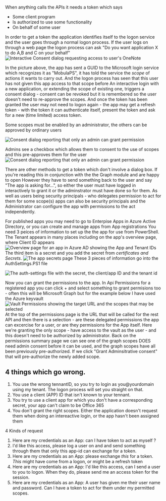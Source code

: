 When anything calls the APIs it needs a token which says
-   Some client program
-   Is authorized to use some functionality
-   On behalf of some user

In order to get a token the application identifies itself to the logon service and the user goes through a normal logon process. If the user logs on through a web page the logon process can ask
"Do you want application X to do A,B and C on your behalf"
![Interactive Consent dialog requesting access to user's OneNote](InteractiveConsent.png)

In the picture above, the app has sent a GUID to the Microsoft login service which recognizes it as "MobulaPS", it has told the service the *scope* of actions it wants to carry out. And the logon process has seen that this user has not given this app access to that scope before An interactive login with a new application, or extending the scope of existing one, triggers a consent dialog - consent can be revoked but it is remembered so the user doesn't need to re-approve the scopes. And once the token has been granted the user may not need to logon again - the app may get a refresh token - with the token it can authenticate itself, present the token and ask for a new (time limited) access token.

Some scopes must be enabled by an administrator, the others can be approved by ordinary users

![Consent dialog reporting that only an admin can grant permission](AAD-Admin-Consent-Needed.png)

Admins see a checkbox which allows them to consent to the use of scopes and this pre-approves them for the user
![Consent dialog reporting that only an admin can grant permission](AAD-Admin-Consent-At-Logon.png)

There are other methods to get a token which don't involve a dialog box. If you're reading this in conjunction with the the Graph module and are happy to open
However they have to send something back to the user and say "The app is asking for...", so either the user must have logged in interactively to grant it or the adminstrator must have done so for them. As well as users being security principals - who delegates permission to act for them for some scope(s) apps can also be security principals and the Administrator can configure the app with permissions to the act independently.

For published apps you may need to go to Enterpise Apps in Azure Active Directory, or you can create and manage apps from App registrations
You need 3 peices of information to set up the the app for use from PowerShell. The Tenant appears in many places including on the app's overview page, where Client ID appears
![Overview page for an app in Azure AD showing the App and Tenant IDs](AAD-AppOverview.png)
The third item is a secret and you add the secret from _certificates and Secrets_.
![The app secrets page](AAD-AppSecrets.png)
These 3 pieces of information go into the AuthSettings.PS1 file

![The auth-settings file with the secret, the client/app ID and the tenant id](AuthSettings.png)

Now you can grant the permissions to the app.
In Api Permissions for a registered app you can click + and select something to grant permisions too - often this will be Microsoft Graph but for the example below I have used the Azure keyvault
![Vault Permissions showing the target URL and the scopes that may be selected](VaultPerms.png)
At the top of the permissions page is the URL that will be called for the rest API and then there is a selection - are these delegated permissions the app can excercise for a user, or are they permissions for the App itself. Here we're granting the only scope - have access to the vault as the user - and this doesn't need to be authorized by administrator. Back on the permissions summary page we can see one of the graph scopes DOES need admin consent before it can be used, and the graph scopes have all been previously pre-authorized. If we click "Grant Adminsitrative consent" that will pre-authorize the newly added scope.

## 4 things which go wrong.

1. You use the wrong tennantID, so you try to login as you@yourdomain using my tenant. The logon process will set you straight on that.
2. You use a client (APP) ID that isn't known to your tennant. 
3. You try to use a client app for which you don't have a corresponding secret, your app can't claim to be Office 365
4. You don't grant the right scopes. Either the application doesn't request them when doing an intereactive login, or the app hasn't been assigned them 

4 Kinds of request
1. Here are my credentials as an App: can I have token to act as myself ?
2. I'd like this access, please log a user on and and send something through them that only this app-id can exchange for a token.
3. Here are my credentials as an App: please exchange _this_ for a token.  _This_ might have come from a logon, or might be a refresh token
4. Here are my credentials as an App: I'd like this access, can I send a user to you to logon. When they do, please send me an access token for the session. 
5. Here are my credentials as an App: A user has given me their user name and password. Can I have a token to act for them under my permitted scopes. 


